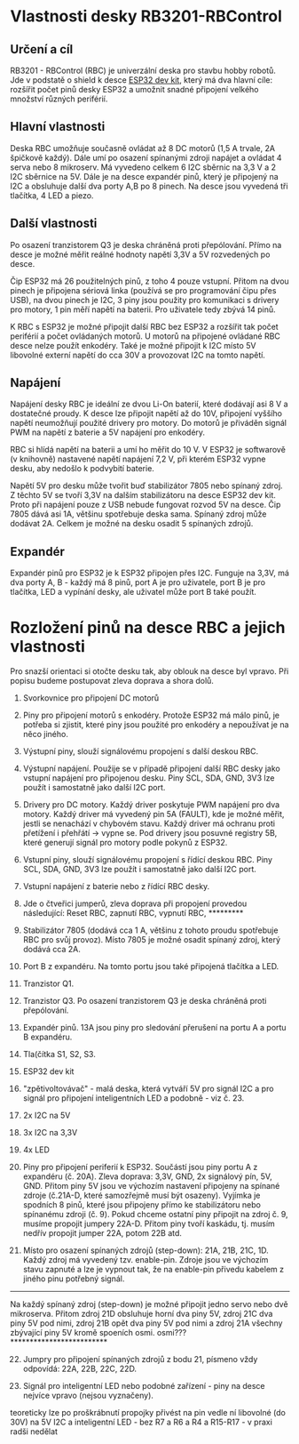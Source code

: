 # Vlastnosti desky RB3201-RBControl

## Určení a cíl

RB3201 - RBControl (RBC) je univerzální deska pro stavbu hobby robotů. Jde v podstatě o shield k desce 
 [ESP32 dev kit](https://www.espressif.com/en/products/hardware/esp32-devkitc/overview), který má dva hlavní cíle: rozšířit počet pinů desky ESP32 a umožnit snadné připojení velkého množství různých periférií. 

## Hlavní vlastnosti 

Deska RBC umožňuje současně ovládat až 8 DC motorů (1,5 A trvale, 2A špičkově každý). Dále umí po osazení spínanými zdroji napájet a ovládat 4 serva nebo 8 mikroserv. Má vyvedeno celkem 6 I2C sběrnic na 3,3 V a 2 I2C sběrnice na 5V. Dále je na desce expandér pinů, který je připojený na I2C a obsluhuje další dva porty A,B po 8 pinech. Na desce jsou vyvedená tři tlačítka, 4 LED a piezo. 

## Další vlastnosti 

Po osazení tranzistorem Q3 je deska chráněná proti přepólování. Přímo na desce je možné měřit reálné hodnoty napětí 3,3V a
5V rozvedených po desce. 

Čip ESP32 má 26 použitelných pinů, z toho 4 pouze vstupní. Přitom na dvou pinech je připojena sériová linka (používá se pro programování čipu přes USB), na dvou pinech je I2C, 3 piny jsou použity pro komunikaci s drivery pro motory, 1 pin měří napětí na baterii. Pro uživatele tedy zbývá 14 pinů. 

K RBC s ESP32 je možné připojit další RBC bez ESP32 a rozšířit tak počet periférií a počet ovládaných motorů. U motorů na připojené ovládané RBC desce nelze použít enkodéry. Také je možné připojit k I2C místo 5V libovolné externí napětí do cca 30V  a provozovat I2C na tomto napětí. 

## Napájení

Napájení desky RBC je ideální ze dvou Li-On baterií, které dodávají asi 8 V a dostatečné proudy. K desce lze připojit napětí až do 10V, připojení vyššího napětí neumožňují použité drivery pro motory. Do motorů je přiváděn signál PWM na napětí z baterie a 5V napájení pro enkodéry.  

RBC si hlídá napětí na baterii a umí ho měřit do 10 V. 
V ESP32 je softwarově (v knihovně) nastavené napětí napájení 7,2 V, při kterém ESP32 vypne desku, aby nedošlo k podvybití baterie.  

Napětí 5V pro desku může tvořit buď stabilizátor 7805 nebo spínaný zdroj.  
Z těchto 5V se tvoří 3,3V na dalším stabilizátoru na desce ESP32 dev kit. Proto při napájení pouze z USB nebude fungovat rozvod 5V na desce. 
Čip 7805 dává asi 1A, většinu spotřebuje deska sama. Spínaný zdroj může dodávat 2A. Celkem je možné na desku osadit 5 spínaných zdrojů.   


## Expandér

Expandér pinů pro ESP32 je k ESP32 připojen přes I2C. Funguje na 3,3V, má dva porty A, B - každý má 8 pinů, port A je pro uživatele, port B je pro tlačítka, LED a vypínání desky, ale uživatel může port B také použít.


# Rozložení pinů na desce RBC a jejich vlastnosti

Pro snazší orientaci si otočte desku tak, aby oblouk na desce byl vpravo. 
Při popisu budeme postupovat zleva doprava a shora dolů. 

1. Svorkovnice pro připojení DC motorů 

2. Piny pro připojení motorů s enkodéry. Protože ESP32 má málo pinů, je potřeba si zjistit, které piny jsou použité pro enkodéry a nepoužívat je na něco jiného. 

3. Výstupní piny, slouží signálovému propojení s další deskou RBC. 

4. Výstupní napájení. Použije se v případě připojení další RBC desky jako vstupní napájení pro připojenou desku. 
 Piny SCL, SDA, GND, 3V3 lze použít i samostatně jako další I2C port.
 
5. Drivery pro DC motory. Každý driver poskytuje PWM napájení pro dva motory. Každý driver má vyvedený pin 5A (FAULT), 
kde je možné měřit, jestli se nenachází v chybovém stavu. Každý driver má ochranu proti přetížení i přehřátí -> vypne se. 
Pod drivery jsou posuvné registry 5B, které generují signál pro motory podle pokynů z ESP32.

6. Vstupní piny, slouží signálovému propojení s řídící deskou RBC. 
  Piny SCL, SDA, GND, 3V3 lze použít i samostatně jako další I2C port.

7. Vstupní napájení z baterie nebo z řídící RBC desky. 

8. Jde o čtveřici jumperů, zleva doprava při propojení provedou následující: Reset RBC, zapnutí RBC, vypnutí RBC, ********* 

9. Stabilizátor 7805 (dodává cca 1 A, většinu z tohoto proudu spotřebuje RBC pro svůj provoz). Místo 7805 je možné osadit spínaný zdroj, který dodává cca 2A.

10. Port B z expandéru. Na tomto portu jsou také připojená tlačítka a LED. 

11. Tranzistor Q1. 

12.  Tranzistor Q3. Po osazení tranzistorem Q3 je deska chráněná proti přepólování.

13. Expandér pinů. 13A jsou piny pro sledování přerušení na portu A a portu B expandéru. 

14. Tla(čítka S1, S2, S3. 

15. ESP32 dev kit 

16. "zpětivoltovávač" - malá deska, která vytváří 5V pro signál I2C a pro signál pro připojení inteligentních LED a podobně - viz č. 23.

17. 2x I2C na 5V

18. 3x I2C na 3,3V

19. 4x LED 

20. Piny pro připojení periferií k ESP32. Součástí jsou piny portu A z expandéru (č. 20A). 
Zleva doprava: 3,3V, GND, 2x signálový pín, 5V, GND. Přitom piny 5V jsou ve výchozím nastavení připojeny na spínané zdroje (č.21A-D, které samozřejmě musí být osazeny). Vyjímka je spodních 8 pinů, které jsou připojeny přímo ke stabilizátoru nebo spínanému zdroji (č. 9). Pokud chceme ostatní piny připojit na zdroj č. 9, musíme propojit jumpery 22A-D. 
Přitom piny tvoří kaskádu, tj. musím nedřív propojit jumper 22A, potom 22B atd. 

21. Místo pro osazení spínaných zdrojů (step-down): 21A, 21B, 21C, 1D. Každý zdroj má vyvedený tzv. enable-pin. 
Zdroje jsou ve výchozím stavu zapnuté a lze je  vypnout tak, že na enable-pin přivedu kabelem z jiného pinu potřebný signál. 
****************************
Na každý spínaný zdroj (step-down) je možné připojit jedno servo nebo dvě mikroserva. Přitom zdroj 21D obsluhuje horní dva piny 5V, zdroj 21C dva piny 5V pod nimi, zdroj 21B opět dva piny 5V pod nimi a zdroj 21A všechny zbývající piny 5V kromě spoeních osmi.
osmi???*************************

22. Jumpry pro připojení spínaných zdrojů z bodu 21, písmeno vždy odpovídá: 22A, 22B, 22C, 22D.

23. Signál pro inteligentní LED nebo podobné zařízení - piny na desce nejvíce vpravo (nejsou vyznačeny).





teoreticky lze po proškrábnutí propojky přivést na pin vedle ní libovolné (do 30V) na 5V I2C a inteligentní LED - bez R7 a R6 a R4 a R15-R17 - v praxi radši nedělat 

 
